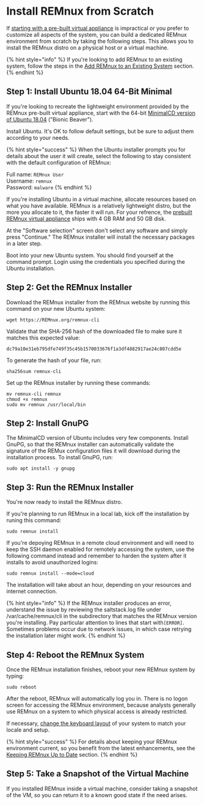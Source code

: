 # Install REMnux from Scratch

If [starting with a pre-built virtual appliance](get-virtual-appliance.md) is impractical or you prefer to customize all aspects of the system, you can build a dedicated REMnux environment from scratch by taking the following steps. This allows you to install the REMnux distro on a physical host or a virtual machine.

{% hint style="info" %}
If you're looking to add REMnux to an existing system, follow the steps in the [Add REMnux to an Existing System](add-to-existing-system.md) section.
{% endhint %}

## Step 1: Install Ubuntu 18.04 64-Bit Minimal <a id="install-ubuntu"></a>

If you're looking to recreate the lightweight environment provided by the REMnux pre-built virtual appliance, start with the 64-bit [MinimalCD version of Ubuntu 18.04](https://help.ubuntu.com/community/Installation/MinimalCD) \("Bionic Beaver"\).

Install Ubuntu. It's OK to follow default settings, but be sure to adjust them according to your needs.

{% hint style="success" %}
When the Ubuntu installer prompts you for details about the user it will create, select the following to stay consistent with the default configuration of REMnux:

Full name: `REMnux User`  
Username: `remnux`  
Password: `malware`
{% endhint %}

If you're installing Ubuntu in a virtual machine, allocate resources based on what you have available. REMnux is a relatively lightweight distro, but the more you allocate to it, the faster it will run. For your refrence, the [prebuilt REMnux virtual appliance](get-virtual-appliance.md) ships with 4 GB RAM and 50 GB disk.

At the "Software selection" screen don't select any software and simply press "Continue." The REMnux installer will install the necessary packages in a later step.

Boot into your new Ubuntu system. You should find yourself at the command prompt. Login using the credentials you specified during the Ubuntu installation.

## Step 2: Get the REMnux Installer <a id="get-remnux-installer"></a>

Download the REMnux installer from the REMnux website by running this command on your new Ubuntu system:

```text
wget https://REMnux.org/remnux-cli
```

Validate that the SHA-256 hash of the downloaded file to make sure it matches this expected value:

```text
dc79a10e31eb795dfe749f35c45b1570033676f1a3df4882917ae24c807cdd5e
```

To generate the hash of your  file, run:

```text
sha256sum remnux-cli
```

Set up the REMnux installer by running these commands:

```text
mv remnux-cli remnux
chmod +x remnux
sudo mv remnux /usr/local/bin
```

## Step 2: Install GnuPG <a id="install-gnupg"></a>

The MinimalCD version of Ubuntu includes very few components. Install GnuPG, so that the REMnux installer can automatically validate the signature of the REMux configuration files it will download during the installation process. To install GnuPG, run:

```text
sudo apt install -y gnupg
```

## Step 3: Run the REMnux Installer <a id="run-remnux-installer"></a>

You're now ready to install the REMnux distro.

If you're planning to run REMnux in a local lab, kick off the installation by runing this command:

```text
sudo remnux install
```

If you're depoying REMnux in a remote cloud environment and will need to keep the SSH daemon enabled for remotely accessing the system, use the following command instead and remember to harden the system after it installs to avoid unauthorized logins:

```text
sudo remnux install --mode=cloud
```

The installation will take about an hour, depending on your resources and internet connection.

{% hint style="info" %}
If the REMnux installer produces an error, understand the issue by reviewing the saltstack.log file under /var/cache/remnux/cli in the subdirectory that matches the REMnux version you're installing. Pay particular attention to lines that start with`[ERROR]`. Sometimes problems occur due to network issues, in which case retrying the installation later might work.
{% endhint %}

## Step 4: Reboot the  REMnux System <a id="reboot-remnux"></a>

Once the REMnux installation finishes, reboot your new REMnux system by typing:

```text
sudo reboot
```

After the reboot, REMnux will automatically log you in. There is no logon screen for accessing the REMnux environment, because analysts generally use REMnux on a system to which physical access is already restricted.

If necessary, [change the keyboard layout](../tips/remnux-config-tips.md#keyboard-layout-change) of your system to match your locale and setup.

{% hint style="success" %}
For details about keeping your REMnux environment current, so you benefit from the latest enhancements, see the [Keeping REMnux Up to Date](https://docs.remnux.org/#keep-remnux-up-to-date) section.
{% endhint %}

## Step 5: Take a Snapshot of the Virtual Machine <a id="take-snapshot"></a>

If you installed REMnux inside a virtual machine, consider taking a snapshot of the VM, so you can return it to a known good state if the need arises.

